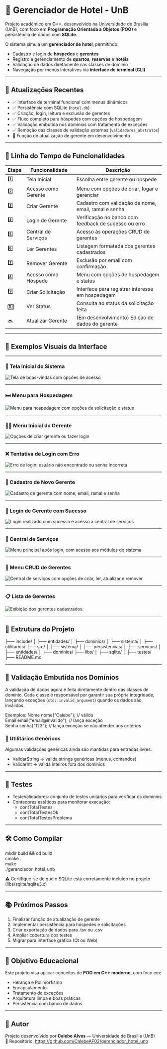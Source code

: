 # 🏨 Gerenciador de Hotel - UnB

Projeto acadêmico em **C++**, desenvolvido na Universidade de Brasília (UnB), com foco em **Programação Orientada a
Objetos (POO)** e persistência de dados com **SQLite**.

O sistema simula um **gerenciador de hotel**, permitindo:

- Cadastro e login de **hóspedes** e **gerentes**
- Registro e gerenciamento de **quartos**, **reservas** e **hotéis**
- Validação de dados diretamente nas classes de domínio
- Navegação por menus interativos via **interface de terminal (CLI)**

---

## 🚀 Atualizações Recentes

- ✅ Interface de terminal funcional com menus dinâmicos
- ✅ Persistência com SQLite (`hotel.db`)
- ✅ Criação, login, leitura e exclusão de gerentes
- ✅ Fluxo completo para hóspedes com opções de hospedagem
- ✅ Validação embutida nos domínios com tratamento de exceções
- ✅ Remoção das classes de validação externas (`validadores_abstratos`)
- 🔄 Função de atualização de gerente em desenvolvimento

---

## 🧭 Linha do Tempo de Funcionalidades

| Etapa | Funcionalidade      | Descrição                                            |
|-------|---------------------|------------------------------------------------------|
| 1️⃣   | Tela Inicial        | Escolha entre gerente ou hóspede                     |
| 2️⃣   | Acesso como Gerente | Menu com opções de criar, logar e gerenciar          |
| 3️⃣   | Criar Gerente       | Cadastro com validação de nome, email, ramal e senha |
| 4️⃣   | Login de Gerente    | Verificação no banco com feedback de sucesso ou erro |
| 5️⃣   | Central de Serviços | Acesso às operações CRUD de gerentes                 |
| 6️⃣   | Ler Gerentes        | Listagem formatada dos gerentes cadastrados          |
| 7️⃣   | Remover Gerente     | Exclusão por email com confirmação                   |
| 8️⃣   | Acesso como Hóspede | Menu com opções de hospedagem e status               |
| 9️⃣   | Criar Solicitação   | Interface para registrar interesse em hospedagem     |
| 🔟    | Ver Status          | Consulta ao status da solicitação feita              |
| 🔜    | Atualizar Gerente   | (Em desenvolvimento) Edição de dados do gerente      |

---

## 📸 Exemplos Visuais da Interface

---

### 🏁 Tela Inicial do Sistema

![Tela de boas-vindas com opções de acesso](imagens/tela_inicial.png)

---

### 🛏️ Menu para Hospedagem

![Menu para hospedagem com opções de solicitação e status](imagens/menu_hospedagem.png)

---

### 🧑‍💼 Menu Inicial do Gerente

![Opções de criar gerente ou fazer login](imagens/menu_inicial_gerente.png)

---

### ❌ Tentativa de Login com Erro

![Erro de login: usuário não encontrado ou senha incorreta](imagens/login_erro.png)

---

### 👤 Cadastro de Novo Gerente

![Cadastro de gerente com nome, email, ramal e senha](imagens/cadastro_gerente.png)

---

### 🔐 Login de Gerente com Sucesso

![Login realizado com sucesso e acesso à central de serviços](imagens/login_sucesso_menu_servicos.png)

---

### 🧠 Central de Serviços

![Menu principal após login, com acesso aos módulos do sistema](imagens/central_servicos.png)

---

### 🧭 Menu CRUD de Gerentes

![Central de serviços com opções de criar, ler, atualizar e remover](imagens/menu_crud_gerente.png)

---

### 📋 Lista de Gerentes

![Exibição dos gerentes cadastrados](imagens/lista_gerentes.png)

---

## 📂 Estrutura do Projeto

├── include/
│ ├── entidades/
│ ├── dominios/
│ ├── sistema/
│ ├── utilitarios/
├── src/
│ ├── sistema/
│ ├── persistencias/
│ ├── servicos/
│ ├── entidades/
│ ├── dominios/
├── libs/
│ ├── sqlite/
│ ├── testes/
├── README.md

---

## 🔹 Validação Embutida nos Domínios

A validação de dados agora é feita diretamente dentro das classes de domínio. Cada classe é responsável por garantir sua
própria integridade, lançando exceções (`std::invalid_argument`) quando os dados são inválidos.

Exemplos:
Nome nome("Calebe"); // válido  
Email email("email@invalido"); // lança exceção  
Senha senha("123"); // lança exceção se não atender aos critérios

### 🔹 Utilitários Genéricos

Algumas validações genéricas ainda são mantidas para entradas livres:

- ValidarString → valida strings genéricas (menus, comandos)
- ValidarInt → valida inteiros fora dos domínios

---

## 🧪 Testes

- TesteValidadores: conjunto de testes unitários para verificar os domínios
- Contadores estáticos para monitorar execução:
  - contTotalTestes
  - contTotalTestesOk
  - contTotalTestesProblema

---

## 🛠️ Como Compilar

mkdir build && cd build  
cmake ..  
make  
./gerenciador_hotel_unb

⚠️ Certifique-se de que o SQLite está corretamente incluído no projeto (libs/sqlite/sqlite3.c)

---

## 📚 Próximos Passos

1. Finalizar função de atualização de gerente
2. Implementar persistência para hóspedes e solicitações
3. Criar exportação de dados para .tsv ou .csv
4. Ampliar cobertura dos testes
5. Migrar para interface gráfica (Qt ou Web)

---

## 🎯 Objetivo Educacional

Este projeto visa aplicar conceitos de **POO em C++ moderno**, com foco em:

- Herança e Polimorfismo
- Encapsulamento
- Tratamento de exceções
- Arquitetura limpa e boas práticas
- Persistência com banco de dados

---

## 👤 Autor

Projeto desenvolvido por **Calebe Alves** — Universidade de Brasília (UnB)  
📎 Repositório: https://github.com/CalebeAF02/gerenciador_hotel_unb
